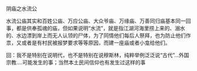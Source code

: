 阴庙之水流公

水流公庙其实和百姓公庙、万应公庙、大众爷庙、万缘庙、万善同归庙基本同一回事，都是供奉孤魂的庙，但如果说明“水流”，就是指江湖河海里捞上来的、溺水的、水边漂到岸上而无人认领的尸体，为了同情他们每后人祭拜，也为防止他们作祟，又或者是有村民被报梦要求等等原因，而建一座庙或者小龛给他们。

回：我不是特别在说明代，也不是特别在说穆斯林，纯粹举例泛泛说“古代”...外国宗教....可能发生的事；当然本土民间信仰也有发生过这样的事


